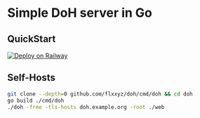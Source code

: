 # Simple DoH server in Go

## QuickStart

[![Deploy on Railway](https://railway.com/button.svg)](https://railway.app/template/gUgRJT?referralCode=rLqwJq)

## Self-Hosts

```bash
git clone --depth=0 github.com/flxxyz/doh/cmd/doh && cd doh
go build ./cmd/doh
./doh -free -tls-hosts doh.example.org -root ./web
```

